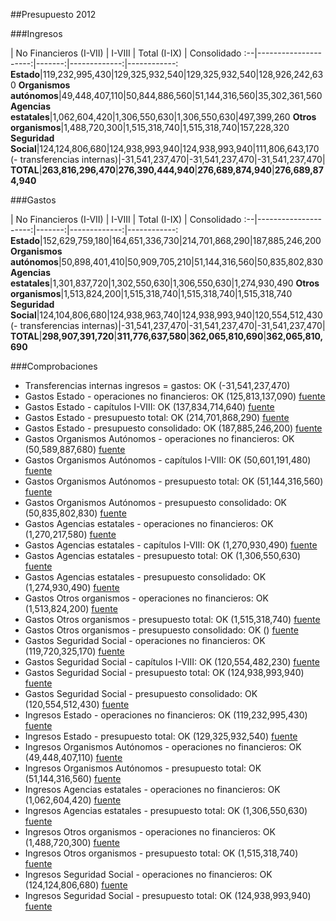 ##Presupuesto 2012

###Ingresos

 | No Financieros (I-VII) | I-VIII | Total (I-IX) | Consolidado
:--|---------------------:|-------:|-------------:|------------:
**Estado**|119,232,995,430|129,325,932,540|129,325,932,540|128,926,242,630
**Organismos autónomos**|49,448,407,110|50,844,886,560|51,144,316,560|35,302,361,560
**Agencias estatales**|1,062,604,420|1,306,550,630|1,306,550,630|497,399,260
**Otros organismos**|1,488,720,300|1,515,318,740|1,515,318,740|157,228,320
**Seguridad Social**|124,124,806,680|124,938,993,940|124,938,993,940|111,806,643,170
(- transferencias internas)|-31,541,237,470|-31,541,237,470|-31,541,237,470|
**TOTAL**|**263,816,296,470**|**276,390,444,940**|**276,689,874,940**|**276,689,874,940**

###Gastos

 | No Financieros (I-VII) | I-VIII | Total (I-IX) | Consolidado
:--|---------------------:|-------:|-------------:|------------:
**Estado**|152,629,759,180|164,651,336,730|214,701,868,290|187,885,246,200
**Organismos autónomos**|50,898,401,410|50,909,705,210|51,144,316,560|50,835,802,830
**Agencias estatales**|1,301,837,720|1,302,550,630|1,306,550,630|1,274,930,490
**Otros organismos**|1,513,824,200|1,515,318,740|1,515,318,740|1,515,318,740
**Seguridad Social**|124,104,806,680|124,938,963,740|124,938,993,940|120,554,512,430
(- transferencias internas)|-31,541,237,470|-31,541,237,470|-31,541,237,470|
**TOTAL**|**298,907,391,720**|**311,776,637,580**|**362,065,810,690**|**362,065,810,690**

###Comprobaciones

 * Transferencias internas ingresos = gastos: OK (-31,541,237,470)
 * Gastos Estado - operaciones no financieros: OK (125,813,137,090)   [fuente](http://www.sepg.pap.minhap.gob.es/Presup/PGE2012Ley/MaestroDocumentos/PGE-ROM/doc/HTM/N_12_E_R_6_2_801_1_3.HTM)
 * Gastos Estado - capítulos I-VIII: OK (137,834,714,640)   [fuente](http://www.sepg.pap.minhap.gob.es/Presup/PGE2012Ley/MaestroDocumentos/PGE-ROM/doc/HTM/N_12_E_R_6_2_801_1_3.HTM)
 * Gastos Estado - presupuesto total: OK (214,701,868,290)   [fuente](http://www.sepg.pap.minhap.gob.es/Presup/PGE2012Ley/MaestroDocumentos/PGE-ROM/doc/HTM/N_12_E_R_6_2_801_1_3.HTM)
 * Gastos Estado - presupuesto consolidado: OK (187,885,246,200)   [fuente](http://www.sepg.pap.minhap.gob.es/Presup/PGE2012Ley/MaestroDocumentos/PGE-ROM/doc/HTM/N_12_E_R_6_2_801_1_3.HTM)
 * Gastos Organismos Autónomos - operaciones no financieros: OK (50,589,887,680)   [fuente](http://www.sepg.pap.minhap.gob.es/Presup/PGE2012Ley/MaestroDocumentos/PGE-ROM/doc/HTM/N_12_E_R_6_2_802_1_3.HTM)
 * Gastos Organismos Autónomos - capítulos I-VIII: OK (50,601,191,480)   [fuente](http://www.sepg.pap.minhap.gob.es/Presup/PGE2012Ley/MaestroDocumentos/PGE-ROM/doc/HTM/N_12_E_R_6_2_802_1_3.HTM)
 * Gastos Organismos Autónomos - presupuesto total: OK (51,144,316,560)   [fuente](http://www.sepg.pap.minhap.gob.es/Presup/PGE2012Ley/MaestroDocumentos/PGE-ROM/doc/HTM/N_12_E_R_6_2_802_1_3.HTM)
 * Gastos Organismos Autónomos - presupuesto consolidado: OK (50,835,802,830)   [fuente](http://www.sepg.pap.minhap.gob.es/Presup/PGE2012Ley/MaestroDocumentos/PGE-ROM/doc/HTM/N_12_E_R_6_2_802_1_3.HTM)
 * Gastos Agencias estatales - operaciones no financieros: OK (1,270,217,580)   [fuente](http://www.sepg.pap.minhap.gob.es/Presup/PGE2012Ley/MaestroDocumentos/PGE-ROM/doc/HTM/N_12_E_R_6_2_803_1_3.HTM)
 * Gastos Agencias estatales - capítulos I-VIII: OK (1,270,930,490)   [fuente](http://www.sepg.pap.minhap.gob.es/Presup/PGE2012Ley/MaestroDocumentos/PGE-ROM/doc/HTM/N_12_E_R_6_2_803_1_3.HTM)
 * Gastos Agencias estatales - presupuesto total: OK (1,306,550,630)   [fuente](http://www.sepg.pap.minhap.gob.es/Presup/PGE2012Ley/MaestroDocumentos/PGE-ROM/doc/HTM/N_12_E_R_6_2_803_1_3.HTM)
 * Gastos Agencias estatales - presupuesto consolidado: OK (1,274,930,490)   [fuente](http://www.sepg.pap.minhap.gob.es/Presup/PGE2012Ley/MaestroDocumentos/PGE-ROM/doc/HTM/N_12_E_R_6_2_803_1_3.HTM)
 * Gastos Otros organismos - operaciones no financieros: OK (1,513,824,200)   [fuente](http://www.sepg.pap.minhap.gob.es/Presup/PGE2012Ley/MaestroDocumentos/PGE-ROM/doc/HTM/N_12_E_R_6_2_804_1_3.HTM)
 * Gastos Otros organismos - presupuesto total: OK (1,515,318,740)   [fuente](http://www.sepg.pap.minhap.gob.es/Presup/PGE2012Ley/MaestroDocumentos/PGE-ROM/doc/HTM/N_12_E_R_6_2_804_1_3.HTM)
 * Gastos Otros organismos - presupuesto consolidado: OK ()   [fuente](http://www.sepg.pap.minhap.gob.es/Presup/PGE2012Ley/MaestroDocumentos/PGE-ROM/doc/HTM/N_12_E_R_6_2_804_1_3.HTM)
 * Gastos Seguridad Social - operaciones no financieros: OK (119,720,325,170)   [fuente](http://www.sepg.pap.minhap.gob.es/Presup/PGE2012Ley/MaestroDocumentos/PGE-ROM/doc/HTM/N_12_E_R_6_2_805_1_3.HTM)
 * Gastos Seguridad Social - capítulos I-VIII: OK (120,554,482,230)   [fuente](http://www.sepg.pap.minhap.gob.es/Presup/PGE2012Ley/MaestroDocumentos/PGE-ROM/doc/HTM/N_12_E_R_6_2_805_1_3.HTM)
 * Gastos Seguridad Social - presupuesto total: OK (124,938,993,940)   [fuente](http://www.sepg.pap.minhap.gob.es/Presup/PGE2012Ley/MaestroDocumentos/PGE-ROM/doc/HTM/N_12_E_R_6_2_805_1_3.HTM)
 * Gastos Seguridad Social - presupuesto consolidado: OK (120,554,512,430)   [fuente](http://www.sepg.pap.minhap.gob.es/Presup/PGE2012Ley/MaestroDocumentos/PGE-ROM/doc/HTM/N_12_E_R_6_2_805_1_3.HTM)
 * Ingresos Estado - operaciones no financieros: OK (119,232,995,430)   [fuente](http://www.sepg.pap.minhap.gob.es/Presup/PGE2012Ley/MaestroDocumentos/PGE-ROM/doc/HTM/N_12_E_R_6_1_101_1_5_1.HTM)
 * Ingresos Estado - presupuesto total: OK (129,325,932,540)   [fuente](http://www.sepg.pap.minhap.gob.es/Presup/PGE2012Ley/MaestroDocumentos/PGE-ROM/doc/HTM/N_12_E_R_6_1_101_1_5_1.HTM)
 * Ingresos Organismos Autónomos - operaciones no financieros: OK (49,448,407,110)   [fuente](http://www.sepg.pap.minhap.gob.es/Presup/PGE2012Ley/MaestroDocumentos/PGE-ROM/doc/HTM/N_12_E_R_6_1_102_1_4_1.HTM)
 * Ingresos Organismos Autónomos - presupuesto total: OK (51,144,316,560)   [fuente](http://www.sepg.pap.minhap.gob.es/Presup/PGE2012Ley/MaestroDocumentos/PGE-ROM/doc/HTM/N_12_E_R_6_1_102_1_4_1.HTM)
 * Ingresos Agencias estatales - operaciones no financieros: OK (1,062,604,420)   [fuente](http://www.sepg.pap.minhap.gob.es/Presup/PGE2012Ley/MaestroDocumentos/PGE-ROM/doc/HTM/N_12_E_R_6_1_103_1_4_1.HTM)
 * Ingresos Agencias estatales - presupuesto total: OK (1,306,550,630)   [fuente](http://www.sepg.pap.minhap.gob.es/Presup/PGE2012Ley/MaestroDocumentos/PGE-ROM/doc/HTM/N_12_E_R_6_1_103_1_4_1.HTM)
 * Ingresos Otros organismos - operaciones no financieros: OK (1,488,720,300)   [fuente](http://www.sepg.pap.minhap.gob.es/Presup/PGE2012Ley/MaestroDocumentos/PGE-ROM/doc/HTM/N_12_E_R_6_1_104_1_4_1.HTM)
 * Ingresos Otros organismos - presupuesto total: OK (1,515,318,740)   [fuente](http://www.sepg.pap.minhap.gob.es/Presup/PGE2012Ley/MaestroDocumentos/PGE-ROM/doc/HTM/N_12_E_R_6_1_104_1_4_1.HTM)
 * Ingresos Seguridad Social - operaciones no financieros: OK (124,124,806,680)   [fuente](http://www.sepg.pap.minhap.gob.es/Presup/PGE2012Ley/MaestroDocumentos/PGE-ROM/doc/HTM/N_12_E_R_6_1_105_1_5_1.HTM)
 * Ingresos Seguridad Social - presupuesto total: OK (124,938,993,940)   [fuente](http://www.sepg.pap.minhap.gob.es/Presup/PGE2012Ley/MaestroDocumentos/PGE-ROM/doc/HTM/N_12_E_R_6_1_105_1_5_1.HTM)
